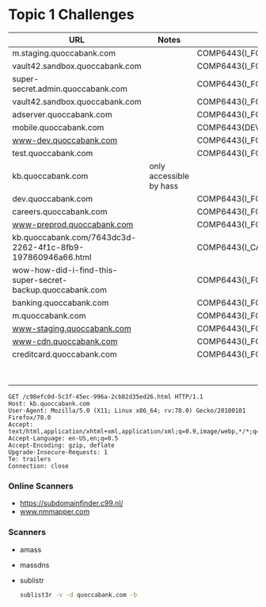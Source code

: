 # Topic 1 Challenges
| URL                                                         | Notes                   | Flag                                                         |
| ----------------------------------------------------------- | ----------------------- | ------------------------------------------------------------ |
| m.staging.quoccabank.com                                    |                         | COMP6443{I_FOUND_IT_e7e964218749ecb479cdf80a7aade0a1.ejUzMTI3OTk=.uJqDlnacRvhvj+kcEI+qoQ==} |
| vault42.sandbox.quoccabank.com                              |                         | COMP6443{I_FOUND_IT_c41a76367bce74581a13ab5eeda16514.ejUzMTI3OTk=.mn3GcgKnXd0bkt3KjaWwLg==} |
| super-secret.admin.quoccabank.com                           |                         | COMP6443{I_FOUND_IT_e7e964218749ecb479cdf80a7aade0a1.ejUzMTI3OTk=.uJqDlnacRvhvj+kcEI+qoQ==} |
| vault42.sandbox.quoccabank.com                              |                         | COMP6443{I_FOUND_IT_a731277dbd3f90542e07d5eb065d3780.ejUzMTI3OTk=.uF+j1TgDvL1XOaDxDa2btg==} |
| adserver.quoccabank.com                                     |                         | COMP6443{I_FOUND_IT_a731277dbd3f90542e07d5eb065d3780.ejUzMTI3OTk=.uF+j1TgDvL1XOaDxDa2btg==} |
| mobile.quoccabank.com                                       |                         | COMP6443{DEV_TOOL_WORKS_GREAT.ejUzMTI3OTk=.5+XsdQHxmgV98dZKzuVt2Q==} |
| www-dev.quoccabank.com                                      |                         | COMP6443{I_FOUND_IT_785b4b718c9e07edc8d53cb0e0f21de0.ejUzMTI3OTk=.TbsWBfYRjEJD7pLvGFzqCQ==} |
| test.quoccabank.com                                         |                         | COMP6443{I_FOUND_IT_098f6bcd4621d373cade4e832627b4f6.ejUzMTI3OTk=.1PLCwVihE9G51K/OsYQNxQ==} |
| kb.quoccabank.com                                           | only accessible by hass |                                                              |
| dev.quoccabank.com                                          |                         | COMP6443{I_FOUND_IT_e77989ed21758e78331b20e477fc5582.ejUzMTI3OTk=.EjEGXevElOpZbjYjJhJGhg==} |
| careers.quoccabank.com                                      |                         | COMP6443{I_FOUND_IT_adf78c4508138a91472dcc053ab8eed4.ejUzMTI3OTk=.GerKB7/YqIpoIcZVfqH6Vw==} |
| www-preprod.quoccabank.com                                  |                         | COMP6443{I_FOUND_IT_927bb7e150b240f539875df667cb6c9b.ejUzMTI3OTk=.2GLW0/KS9NZT6WS36CiW6g==} |
| kb.quoccabank.com/7643dc3d-2262-4f1c-8fb9-197860946a66.html |                         | COMP6443{I_CAN_WRITE_H11P}                                   |
| wow-how-did-i-find-this-super-secret-backup.quoccabank.com  |                         | COMP6443{I_FOUND_IT_3dab7a2b34c290abde68408b70950f68.ejUzMTI3OTk=.AuJQkeWCoOdMns88jUvwHg==} |
| banking.quoccabank.com                                      |                         | COMP6443{I_FOUND_IT_6351e4efddc359eca697894df2bfd02d.ejUzMTI3OTk=.rtuIq6ND25bVK9ViXX4xQg==} |
| m.quoccabank.com                                            |                         | COMP6443{I_FOUND_IT_6f8f57715090da2632453988d9a1501b.ejUzMTI3OTk=.gnvhbTDnK7DzHgW3fPq64w==} |
| www-staging.quoccabank.com                                  |                         | COMP6443{I_FOUND_IT_fe955dc11265ad268ddafb2a5a1a82e2.ejUzMTI3OTk=.th8Hs1XdB0HgQiu0mjPxAg==} |
| www-cdn.quoccabank.com                                      |                         | COMP6443{I_FOUND_IT_927bb7e150b240f539875df667cb6c9b.ejUzMTI3OTk=.2GLW0/KS9NZT6WS36CiW6g==} |
| creditcard.quoccabank.com                                   |                         | COMP6443{I_FOUND_IT_3c92742f3c1349e9c46fe4dd5da62a98.ejUzMTI3OTk=.wtHzgudico392YETsEL9uQ==} |
|                                                             |                         |                                                              |
|                                                             |                         |                                                              |
|                                                             |                         |                                                              |
|                                                             |                         |                                                              |
|                                                             |                         |                                                              |
|                                                             |                         |                                                              |
|                                                             |                         |                                                              |
|                                                             |                         |                                                              |

```
GET /c98efc0d-5c3f-45ec-996a-2cb82d35ed26.html HTTP/1.1
Host: kb.quoccabank.com
User-Agent: Mozilla/5.0 (X11; Linux x86_64; rv:78.0) Gecko/20100101 Firefox/78.0
Accept: text/html,application/xhtml+xml,application/xml;q=0.9,image/webp,*/*;q=0.8
Accept-Language: en-US,en;q=0.5
Accept-Encoding: gzip, deflate
Upgrade-Insecure-Requests: 1
Te: trailers
Connection: close
```



### Online Scanners

- https://subdomainfinder.c99.nl/
- www.nmmapper.com

### Scanners

- amass
- massdns
- sublistr

    ```bash
    sublist3r -v -d quoccabank.com -b
    ```
